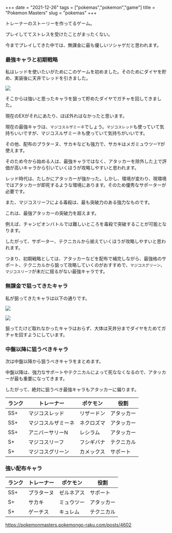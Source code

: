 +++
date = "2021-12-26"
tags = ["pokemas","pokemon","game"]
title = "Pokemon Masters"
slug = "pokemas"
+++

<style>
.containerx p img {
    width: 100%;
    padding: 0;
}
</style>

トレーナーのストーリーを作ってるゲーム。

プレイしててストレスを受けたことがまったくない。

今までプレイしてきた中では、無課金に最も優しいソシャゲだと思われます。

### 最強キャラと初期戦略

私はレッドを使いたいがためにこのゲームを初めました。そのためにダイヤを貯め、実装後に天井でレッドを引きました。

![](/games/pokemas/pokemas_00.jpg)

そこからは強いと思ったキャラを狙って貯めたダイヤでガチャを回してきました。

現在のEXがそれにあたり、ほぼ外れはなかったと思います。

現在の最強キャラは、`マジコスルザミーネ`でしょう。`マジコスレッド`も使っていて気持ちいいですが、マジコスルザミーネも使っていて気持ちがいいです。

その他、配布のプラターヌ、サカキなども強力で、サカキはメガミュウツーYが使えます。

そのため今から始める人は、最強キャラではなく、アタッカーを除外した上で評価が高いキャラから引いていくほうが攻略しやすいと思われます。

レッド時代は、たしかにアタッカーが強かった。しかし、環境が変わり、現環境ではアタッカーが即死するような環境にあります。そのため優秀なサポーターが必要です。

また、マジコスリーフによる毒殺は、最も突破力のある強力なものです。

これは、最強アタッカーの突破力を超えます。

例えば、チャンピオンバトルでは難しいところを毒殺で突破することが可能となります。

したがって、サポーター、テクニカルから揃えていくほうが攻略しやすいと思われます。

つまり、初期戦略としては、アタッカーなどを配布で補完しながら、最強格のサポート、テクニカルから狙って攻略していくのがおすすめで、`マジコスグリーン`、`マジコスリーフ`が未だに揺るがない最強キャラです。

### 無課金で狙ってきたキャラ

私が狙ってきたキャラは以下の通りです。

![](/games/pokemas/pokemas_01.jpg)

![](/games/pokemas/pokemas_02.jpg)

狙ってたけど取れなかったキャラはおらず、大体は天井分までダイヤをためてガチャを回すようにしています。

### 中盤以降に狙うべきキャラ

次は中盤以降から狙うべきキャラをまとめます。

中盤以降は、強力なサポートやテクニカルによって死ななくなるので、アタッカーが最も重要になってきます。

したがって、絶対に狙うべき最強キャラもアタッカーに偏ります。

|ランク|トレーナー|ポケモン|役割|
|---|---|---|---|
|SS+|マジコスレッド|リザードン|アタッカー|
|SS+|マジコスルザミーネ|ネクロズマ|アタッカー|
|SS+|アニバーサリーN|レシラム|アタッカー|
|S+|マジコスリーフ|フシギバナ|テクニカル|
|S+|マジコスグリーン|カメックス|サポート|


### 強い配布キャラ

|ランク|トレーナー|ポケモン|役割|
|---|---|---|---|
|SS+|プラターヌ|ゼルネアス|サポート|
|S+|サカキ|ミュウツー|アタッカー|
|S+|ゲーチス|キュレム|テクニカル|


https://pokemonmasters.pokemongo-raku.com/posts/4602
